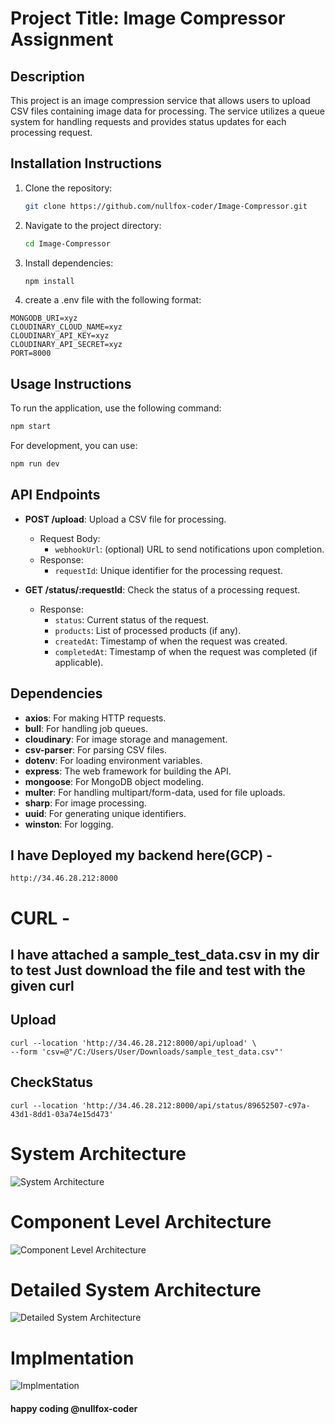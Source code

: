 # Project Title: Image Compressor Assignment

## Description
This project is an image compression service that allows users to upload CSV files containing image data for processing. The service utilizes a queue system for handling requests and provides status updates for each processing request.

## Installation Instructions
1. Clone the repository:
   ```bash
   git clone https://github.com/nullfox-coder/Image-Compressor.git
   ```
2. Navigate to the project directory:
   ```bash
   cd Image-Compressor
   ```
3. Install dependencies:
   ```bash
   npm install
   ```
4. create a .env file with the following format:

```
MONGODB_URI=xyz
CLOUDINARY_CLOUD_NAME=xyz
CLOUDINARY_API_KEY=xyz
CLOUDINARY_API_SECRET=xyz
PORT=8000
```

## Usage Instructions
To run the application, use the following command:
```bash
npm start
```
For development, you can use:
```bash
npm run dev
```

## API Endpoints
- **POST /upload**: Upload a CSV file for processing.
  - Request Body: 
    - `webhookUrl`: (optional) URL to send notifications upon completion.
  - Response: 
    - `requestId`: Unique identifier for the processing request.

- **GET /status/:requestId**: Check the status of a processing request.
  - Response: 
    - `status`: Current status of the request.
    - `products`: List of processed products (if any).
    - `createdAt`: Timestamp of when the request was created.
    - `completedAt`: Timestamp of when the request was completed (if applicable).

## Dependencies
- **axios**: For making HTTP requests.
- **bull**: For handling job queues.
- **cloudinary**: For image storage and management.
- **csv-parser**: For parsing CSV files.
- **dotenv**: For loading environment variables.
- **express**: The web framework for building the API.
- **mongoose**: For MongoDB object modeling.
- **multer**: For handling multipart/form-data, used for file uploads.
- **sharp**: For image processing.
- **uuid**: For generating unique identifiers.
- **winston**: For logging.


## I have Deployed my backend here(GCP) -

```
http://34.46.28.212:8000
```



# CURL -

## I have attached a sample_test_data.csv in my dir to test Just download the file and test with the given curl

 ## Upload
```
curl --location 'http://34.46.28.212:8000/api/upload' \
--form 'csv=@"/C:/Users/User/Downloads/sample_test_data.csv"'
```

## CheckStatus
```
curl --location 'http://34.46.28.212:8000/api/status/89652507-c97a-43d1-8dd1-03a74e15d473'
```

# System Architecture
![System Architecture](hld.drawio.svg)

# Component Level Architecture
![Component Level Architecture](lld.drawio.svg)

# Detailed System Architecture
![Detailed System Architecture](system.drawio.svg)


# Implmentation
![Implmentation](implementation.drawio.svg)



#### happy coding @nullfox-coder